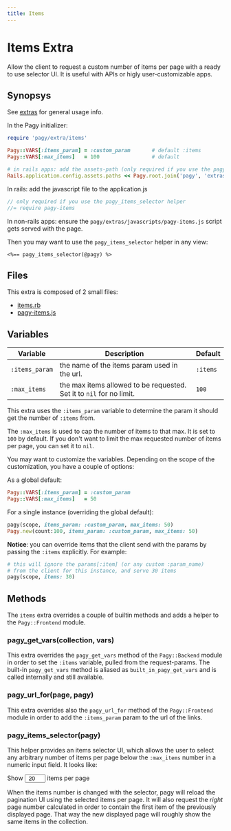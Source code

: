 ```yaml
---
title: Items
---
```

# Items Extra

Allow the client to request a custom number of items per page with a ready to use selector UI. It is useful with APIs or higly user-customizable apps.

## Synopsys

See [extras](../extras.md) for general usage info.

In the Pagy initializer:

```ruby
require 'pagy/extra/items'

Pagy::VARS[:items_param] = :custom_param       # default :items
Pagy::VARS[:max_items]   = 100                 # default

# in rails apps: add the assets-path (only required if you use the pagy_items_selector helper)
Rails.application.config.assets.paths << Pagy.root.join('pagy', 'extras', 'javascripts')
```

In rails: add the javascript file to the application.js

```js
// only required if you use the pagy_items_selector helper
//= require pagy-items
```

In non-rails apps: ensure the `pagy/extras/javascripts/pagy-items.js` script gets served with the page.

Then you may want to use the `pagy_items_selector` helper in any view:

```erb
<%== pagy_items_selector(@pagy) %>
```

## Files

This extra is composed of 2 small files:

- [items.rb](https://github.com/ddnexus/pagy/blob/master/lib/pagy/extras/items.rb)
- [pagy-items.js](https://github.com/ddnexus/pagy/blob/master/lib/pagy/extras/javascripts/pagy-items.js)

## Variables

| Variable       | Description                                                          | Default  |
| -------------- | -------------------------------------------------------------------- | -------- |
| `:items_param` | the name of the items param used in the url.                         | `:items` |
| `:max_items`   | the max items allowed to be requested. Set it to `nil` for no limit. | `100`    |

This extra uses the `:items_param` variable to determine the param it should get the number of `:items` from.

The `:max_items` is used to cap the number of items to that max. It is set to `100` by default. If you don't want to limit the max requested number of items per page, you can set it to `nil`.

You may want to customize the variables. Depending on the scope of the customization, you have a couple of options:

As a global default:

```ruby
Pagy::VARS[:items_param] = :custom_param
Pagy::VARS[:max_items]   = 50
```

For a single instance (overriding the global default):

```ruby
pagy(scope, items_param: :custom_param, max_items: 50)
Pagy.new(count:100, items_param: :custom_param, max_items: 50)
```

**Notice**: you can override items that the client send with the params by passing the `:items` explicitly. For example:

```ruby
# this will ignore the params[:item] (or any custom :param_name)
# from the client for this instance, and serve 30 items
pagy(scope, items: 30)
```

## Methods

The `items` extra overrides a couple of builtin methods and adds a helper to the `Pagy::Frontend` module.

### pagy_get_vars(collection, vars)

This extra overrides the `pagy_get_vars` method of the `Pagy::Backend` module in order to set the `:items` variable, pulled from the request-params. The built-in `pagy_get_vars` method is aliased as `built_in_pagy_get_vars` and is called internally and still available.

### pagy_url_for(page, pagy)

This extra overrides also the `pagy_url_for` method of the `Pagy::Frontend` module in order to add the `:items_param` param to the url of the links.

### pagy_items_selector(pagy)

This helper provides an items selector UI, which allows the user to select any arbitrary number of items per page below the `:max_items` number in a numeric input field. It looks like:

<span>Show <input type="number" min="1" max="100" value="20" style="padding: 0; text-align: center; width: 3rem;"> items per page</span>

When the items number is changed with the selector, pagy will reload the pagination UI using the selected items per page. It will also request the _right_ page number calculated in order to contain the first item of the previously displayed page. That way the new displayed page will roughly show the same items in the collection.
